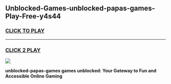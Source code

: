 
## Unblocked-Games-unblocked-papas-games-Play-Free-y4s44
<h3>
<a href="https://premium76.site?title=unblocked-papas-games&ref=20M">CLICK TO PLAY</a></h3>
<hr>

<h3>
<a href="https://premium76.site?title=unblocked-papas-games&ref=20M">CLICK 2 PLAY</a>
  
</h3>

<a href="https://premium76.site?title=unblocked-papas-games&ref=19M"><img src="https://clearcache.store/games.png"></a>


**unblocked-papas-games games unblocked: Your Gateway to Fun and Accessible Online Gaming**
